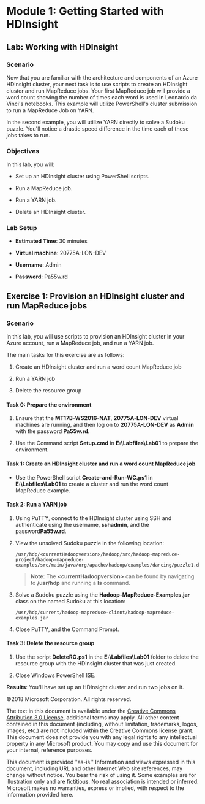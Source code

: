 # Module 1: Getting Started with HDInsight

## Lab: Working with HDInsight

### Scenario

Now that you are familiar with the architecture and components of an Azure HDInsight cluster, your next task is to use scripts to create an HDInsight cluster and run MapReduce jobs. Your first MapReduce job will provide a word count showing the number of times each word is used in Leonardo da Vinci's notebooks. This example will utilize PowerShell's cluster submission to run a MapReduce Job on YARN.

In the second example, you will utilize YARN directly to solve a Sudoku puzzle. You'll notice a drastic speed difference in the time each of these jobs takes to run.

### Objectives

In this lab, you will:

-   Set up an HDInsight cluster using PowerShell scripts.

-   Run a MapReduce job.

-   Run a YARN job.

-   Delete an HDInsight cluster.

### Lab Setup

-   **Estimated Time**: 30 minutes

-   **Virtual machine**: 20775A-LON-DEV

-   **Username**: Admin

-   **Password**: Pa55w.rd

## Exercise 1: Provision an HDInsight cluster and run MapReduce jobs

### Scenario

In this lab, you will use scripts to provision an HDInsight cluster in your Azure account, run a MapReduce job, and run a YARN job.

The main tasks for this exercise are as follows:

1. Create an HDInsight cluster and run a word count MapReduce job

2. Run a YARN job

3. Delete the resource group

#### Task 0: Prepare the environment

1.  Ensure that the **MT17B-WS2016-NAT**, **20775A-LON-DEV** virtual machines are running, and then log on to **20775A-LON-DEV** as **Admin** with the password **Pa55w.rd**.

2.  Use the Command script **Setup.cmd** in **E:\\Labfiles\\Lab01** to prepare the environment.

#### Task 1: Create an HDInsight cluster and run a word count MapReduce job

-   Use the PowerShell script **Create-and-Run-WC.ps1** in **E:\\Labfiles\\Lab01** to create a cluster and run the word count MapReduce example.

#### Task 2: Run a YARN job

1.  Using PuTTY, connect to the HDInsight cluster using SSH and authenticate using the username, **sshadmin**, and the password**Pa55w.rd**.

2.  View the unsolved Sudoku puzzle in the following location:
    ````
    /usr/hdp/<currentHadoopversion>/hadoop/src/hadoop-mapreduce-project/hadoop-mapreduce-examples/src/main/java/org/apache/hadoop/examples/dancing/puzzle1.dta
    ````
    > **Note**: The **\<currentHadoopversion\>** can be found by navigating to **/usr/hdp** and running a **ls** command.

3.  Solve a Sudoku puzzle using the **Hadoop-MapReduce-Examples.jar** class on the named Sudoku at this location:
    ````
    /usr/hdp/current/hadoop-mapreduce-client/hadoop-mapreduce-examples.jar
    ````

4.  Close PuTTY, and the Command Prompt.

#### Task 3: Delete the resource group

1.  Use the script **DeleteRG.ps1** in the **E:\\Labfiles\\Lab01** folder to delete the resource group with the HDInsight cluster that was just created.

2.  Close Windows PowerShell ISE.

**Results**: You'll have set up an HDInsight cluster and run two jobs on it.

©2018 Microsoft Corporation. All rights reserved.

The text in this document is available under the [Creative Commons Attribution 3.0 License](https://creativecommons.org/licenses/by/3.0/legalcode), additional terms may apply. All other content contained in this document (including, without limitation, trademarks, logos, images, etc.) are **not** included within the Creative Commons license grant. This document does not provide you with any legal rights to any intellectual property in any Microsoft product. You may copy and use this document for your internal, reference purposes.

This document is provided "as-is." Information and views expressed in this document, including URL and other Internet Web site references, may change without notice. You bear the risk of using it. Some examples are for illustration only and are fictitious. No real association is intended or inferred. Microsoft makes no warranties, express or implied, with respect to the information provided here.
